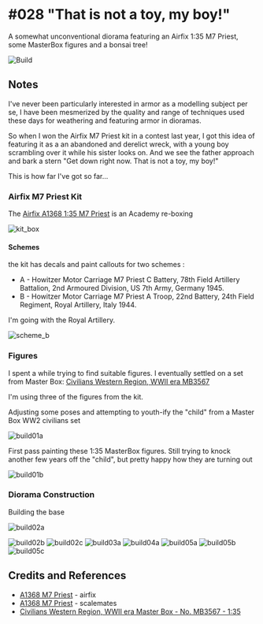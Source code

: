 # #028 "That is not a toy, my boy!"

A somewhat unconventional diorama featuring an Airfix 1:35 M7 Priest, some MasterBox figures and a bonsai tree!

![Build](./assets/ThatIsNotaToy_build.jpg?raw=true)

## Notes

I've never been particularly interested in armor as a modelling subject per se,
I have been mesmerized by the quality and range of techniques used these days for weathering and featuring armor in dioramas.

So when I won the Airfix M7 Priest kit in a contest last year, I got this idea of featuring it as a an abandoned and derelict wreck,
with a young boy scrambling over it while his sister looks on. And we see the father approach and bark a stern
"Get down right now. That is not a toy, my boy!"

This is how far I've got so far...

### Airfix M7 Priest Kit

The
[Airfix A1368 1:35 M7 Priest](https://www.scalemates.com/kits/airfix-a1368-m7-priest--1260500)
is an Academy re-boxing

![kit_box](./assets/kit_box.jpg?raw=true)

#### Schemes

the kit has decals and paint callouts for two schemes :

* A - Howitzer Motor Carriage M7 Priest C Battery, 78th Field Artillery Battalion, 2nd Armoured Division, US 7th Army, Germany 1945.
* B - Howitzer Motor Carriage M7 Priest A Troop, 22nd Battery, 24th Field Regiment, Royal Artillery, Italy 1944.

I'm going with the Royal Artillery.

![scheme_b](./assets/scheme_b.jpg?raw=true)

### Figures

I spent a while trying to find suitable figures. I eventually settled on a set from Master Box:
[Civilians Western Region, WWII era MB3567](https://www.scalemates.com/kits/master-box-mb3567-civilians--133854)

I'm using three of the figures from the kit.

Adjusting some poses and attempting to youth-ify the "child" from a Master Box WW2 civilians set

![build01a](./assets/build01a.jpg?raw=true)

First pass painting these 1:35 MasterBox figures. Still trying to knock another few years off the "child", but pretty happy how they are turning out

![build01b](./assets/build01b.jpg?raw=true)

### Diorama Construction

Building the base

![build02a](./assets/build02a.jpg?raw=true)

![build02b](./assets/build02b.jpg?raw=true)
![build02c](./assets/build02c.jpg?raw=true)
![build03a](./assets/build03a.jpg?raw=true)
![build04a](./assets/build04a.jpg?raw=true)
![build05a](./assets/build05a.jpg?raw=true)
![build05b](./assets/build05b.jpg?raw=true)
![build05c](./assets/build05c.jpg?raw=true)

## Credits and References

* [A1368 M7 Priest](https://uk.airfix.com/products/m7-priest-a1368) - airfix
* [A1368 M7 Priest](https://www.scalemates.com/kits/airfix-a1368-m7-priest--1260500) - scalemates
* [Civilians Western Region, WWII era Master Box - No. MB3567 - 1:35](https://www.scalemates.com/kits/master-box-mb3567-civilians--133854)
